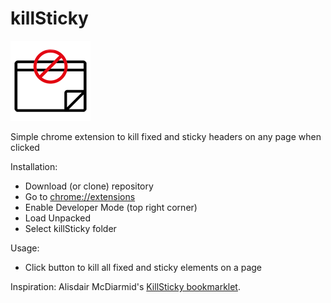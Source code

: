 # killSticky 

![alt text](images/killSticky128.png) 

Simple chrome extension to kill fixed and sticky headers on any page when clicked

Installation:
* Download (or clone) repository
* Go to [chrome://extensions](chrome://extensions)
* Enable Developer Mode (top right corner)
* Load Unpacked
* Select killSticky folder

Usage:
* Click button to kill all fixed and sticky elements on a page

Inspiration:
Alisdair McDiarmid's [KillSticky bookmarklet](https://alisdair.mcdiarmid.org/kill-sticky-headers/).
